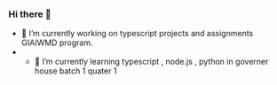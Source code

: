 ### Hi there 👋
- 🔭 I’m currently working on typescript projects and assignments GIAIWMD program.
- - 🌱 I’m currently learning typescript , node.js , python in governer house batch 1 quater 1 
<!--
**Shabbir811/Shabbir811** is a ✨ _special_ ✨ repository because its `README.md` (this file) appears on your GitHub profile.

Here are some ideas to get you started:

- 🔭 I’m currently working on ...
- 🌱 I’m currently learning ...
- 👯 I’m looking to collaborate on ...
- 🤔 I’m looking for help with ...
- 💬 Ask me about ...
- 📫 How to reach me: ...
- 😄 Pronouns: ...
- ⚡ Fun fact: ...
-->

